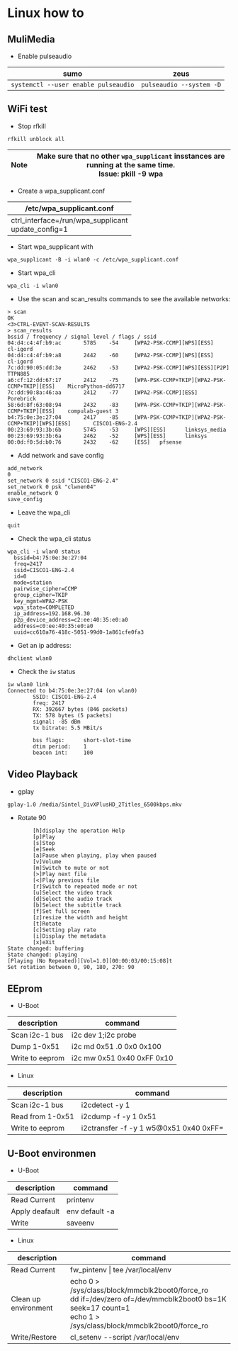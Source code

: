 # Linux how to

## MuliMedia

* Enable pulseaudio

|**sumo**|**zeus**|
|----|----|
|`systemctl --user enable pulseaudio` | `pulseaudio --system -D` |

## WiFi test

* Stop rfkill
```
rfkill unblock all
```

|Note|Make sure that no other `wpa_supplicant` insstances are running at the same time.<br>Issue: pkill -9 wpa|
|---|---|

* Create a wpa_supplicant.conf

|/etc/wpa_supplicant.conf|
|---|
|ctrl_interface=/run/wpa_supplicant<br>update_config=1|

* Start wpa_supplicant with

```
wpa_supplicant -B -i wlan0 -c /etc/wpa_supplicant.conf
```

* Start wpa_cli

```
wpa_cli -i wlan0
```

* Use the scan and scan_results commands to see the available networks:
```
> scan
OK
<3>CTRL-EVENT-SCAN-RESULTS
> scan_results
bssid / frequency / signal level / flags / ssid
04:d4:c4:4f:b9:ac       5785    -54     [WPA2-PSK-CCMP][WPS][ESS]       cl-igord
04:d4:c4:4f:b9:a8       2442    -60     [WPA2-PSK-CCMP][WPS][ESS]       cl-igord
7c:dd:90:05:dd:3e       2462    -53     [WPA2-PSK-CCMP][WPS][ESS][P2P]  TTPN885
a6:cf:12:dd:67:17       2412    -75     [WPA-PSK-CCMP+TKIP][WPA2-PSK-CCMP+TKIP][ESS]    MicroPython-dd6717
7c:dd:90:8a:46:aa       2412    -77     [WPA2-PSK-CCMP][ESS]    Porebrick
58:6d:8f:63:08:94       2432    -83     [WPA-PSK-CCMP+TKIP][WPA2-PSK-CCMP+TKIP][ESS]    compulab-guest 3
b4:75:0e:3e:27:04       2417    -85     [WPA-PSK-CCMP+TKIP][WPA2-PSK-CCMP+TKIP][WPS][ESS]       CISCO1-ENG-2.4
00:23:69:93:3b:6b       5745    -53     [WPS][ESS]      linksys_media
00:23:69:93:3b:6a       2462    -52     [WPS][ESS]      linksys
00:0d:f0:5d:b0:76       2432    -62     [ESS]   pfsense
```

* Add network and save config

```
add_network
0
set_network 0 ssid "CISCO1-ENG-2.4"
set_network 0 psk "clwnen04"
enable_network 0
save_config
```

* Leave the wpa_cli
```
quit
```

* Check the wpa_cli status

```
wpa_cli -i wlan0 status
  bssid=b4:75:0e:3e:27:04
  freq=2417
  ssid=CISCO1-ENG-2.4
  id=0
  mode=station
  pairwise_cipher=CCMP
  group_cipher=TKIP
  key_mgmt=WPA2-PSK
  wpa_state=COMPLETED
  ip_address=192.168.96.30
  p2p_device_address=c2:ee:40:35:e0:a0
  address=c0:ee:40:35:e0:a0
  uuid=cc610a76-418c-5051-99d0-1a861cfe0fa3
```

* Get an ip address:
```
dhclient wlan0
```

* Check the `iw` status

```
iw wlan0 link
Connected to b4:75:0e:3e:27:04 (on wlan0)
        SSID: CISCO1-ENG-2.4
        freq: 2417
        RX: 392667 bytes (846 packets)
        TX: 578 bytes (5 packets)
        signal: -85 dBm
        tx bitrate: 5.5 MBit/s

        bss flags:      short-slot-time
        dtim period:    1
        beacon int:     100
```

## Video Playback
* gplay
```
gplay-1.0 /media/Sintel_DivXPlusHD_2Titles_6500kbps.mkv
```
* Rotate 90
```
        [h]display the operation Help
        [p]Play
        [s]Stop
        [e]Seek
        [a]Pause when playing, play when paused
        [v]Volume
        [m]Switch to mute or not
        [>]Play next file
        [<]Play previous file
        [r]Switch to repeated mode or not
        [u]Select the video track
        [d]Select the audio track
        [b]Select the subtitle track
        [f]Set full screen
        [z]resize the width and height
        [t]Rotate
        [c]Setting play rate
        [i]Display the metadata
        [x]eXit
State changed: buffering
State changed: playing
[Playing (No Repeated)][Vol=1.0][00:00:03/00:15:08]t
Set rotation between 0, 90, 180, 270: 90
```

## EEprom

* U-Boot

|description|command|
|---|---|
|Scan i2c-1 bus|i2c dev 1;i2c probe|
|Dump 1-0x51|i2c md 0x51 .0 0x0 0x100|
|Write to eeprom|i2c mw 0x51 0x40 0xFF 0x10|

* Linux

|description|command|
|---|---|
|Scan i2c-1 bus|i2cdetect -y 1|
|Read from 1-0x51|i2cdump -f -y 1 0x51|
|Write to eeprom|i2ctransfer -f -y 1 w5@0x51 0x40 0xFF=|

## U-Boot environmen

* U-Boot

|description|command|
|---|---|
|Read Current|printenv|
|Apply deafault|env default -a|
|Write|saveenv|

* Linux

|description|command|
|---|---|
|Read Current|fw_pintenv \| tee /var/local/env|
|Clean up environment|echo 0 > /sys/class/block/mmcblk2boot0/force_ro<br>dd if=/dev/zero of=/dev/mmcblk2boot0 bs=1K seek=17 count=1<br>echo 1 > /sys/class/block/mmcblk2boot0/force_ro|
|Write/Restore|cl_setenv --script /var/local/env|
